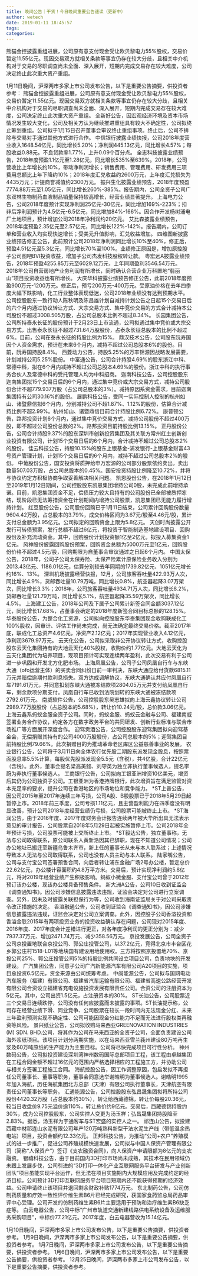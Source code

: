 ```yaml
---
title: 晚间公告｜干货！今日晚间重要公告速读（更新中）
author: wetech
date: 2019-01-11 18:45:57
tags: 
categories: 
---
```

熊猫金控披露重组进展，公司原有意支付现金受让欧贝黎电力55%股权，交易价暂定11.55亿元。现因交易双方就相关条款等事宜仍存在较大分歧，且相关中介机构对于交易的尽职调查尚未全面、深入展开，短期内完成交易存在较大难度，公司决定终止此次重大资产重组。
<!-- more -->
1月11日晚间，沪深两市多家上市公司发布公告，以下是重要公告摘要，供投资者参考：
熊猫金控披露重组进展，公司原有意支付现金受让欧贝黎电力55%股权，交易价暂定11.55亿元。现因交易双方就相关条款等事宜仍存在较大分歧，且相关中介机构对于交易的尽职调查尚未全面、深入展开，短期内完成交易存在较大难度，公司决定终止此次重大资产重组。
全新好公告，因宏观经济环境及资本市场情况发生较大变化，公司及相关方认为继续推进重组具有较大不确定性，公司拟终止筹划重组。公司拟于1月15日召开董事会审议终止重组事项。终止后，公司不排除与交易对手通过其他方式进行合作。
中信银行披露业绩快报，公司2018年度营业收入1648.54亿元，同比增长5.20%；净利润445.13亿元，同比增长4.57%；每股收益0.88元。不良贷款率1.77%，上升0.09个百分点。
全志科技披露业绩预告，2018年度预盈1.1亿元至1.28亿元，同比增长535%至639%。2018年，公司营收比上年增长约10%，带动净利润增长；销售费用、管理费用、研发费用三项费用总额比上年下降约10%；2018年度汇兑收益约2600万元，上年度汇兑损失为4435万元；计提商誉减值约2300万元。
振兴生化披露业绩预告，2018年度预盈7774.88万元至1.05亿元，同比增长260%-385%。报告期内，公司全资子公司广东双林生物制药血液制品销量保持较高增长，经营业绩显著提升。
上海电力公告，公司2018年度预计实现净利润25亿元-30亿元，同比增加169%-223%；扣非后净利润预计为4.5亿元-6.5亿元，同比增加84%-166%。因合作开发杨树浦电厂土地项目，预计增加公司2018年净利润约20亿元。
艾比森披露业绩预告，2018年度预盈2.35亿元至2.57亿元，同比增长122%-142%。报告期内，公司订单和营业收入均实现快速增长；受美元升值影响，汇兑收益增加。
四维图新披露业绩预告修正公告，此前预计公司2018年净利润同比增长10%至40%，修正后，预盈4.51亿元至5.3亿元，同比增长70%至100%。业绩修正原因是，增加原控股子公司图吧BVI投资收益，增加子公司杰发科技股权转让款。
粤宏远A披露业绩预告，2018年预盈4255.85万元至6029.12万元，上年同期盈利3546.54万元。2018年公司自营房地产业务利润有所增长，同时确认合营企业万科置地“翡丽山”项目投资收益也有所增长。
大庆华科披露业绩预告修正公告，此前2018年度预盈900万元-1200万元。修正后，预亏200万元-400万元。受原油价格在去年四季度大幅下跌影响，化工行业整体表现低迷，公司2018年业绩没有达到预期水平。
公司控股股东一致行动人陈秋明及陈昌雄计划自减持计划公告之日起15个交易日后的六个月内通过协议转让方式、大宗交易方式、集中竞价交易的方式合计减持本公司股份不超过3008.505万股，占公司总股本比例不超过8.34%。
长园集团公告，公司所持泰永长征的股份预计于2月23日上市流通，公司拟通过集中竞价或大宗交易方式，出售泰永长征不超过731.64万股股份，占泰永长征总股本的比例不超过6%。目前，公司在泰永长征的持股比例为15%。
鼎汉技术公告，公司股东阮寿国因个人资金需求，预计在未来6个月内，减持不超过公司总股本6%的股份。目前，阮寿国持股8.4%。
西菱动力公告，持股5.25%的万丰锦源因战略发展需要，计划减持公司5.25%股份。
中富通公告，公司合计持股4.69%的股东浙江中科、常德中科，拟在6个月内减持不超过公司总股本4.69%的股份。浙江中科的执行事务合伙人及常德中科的受托管理人均为中科招商。
迦南科技公告，公司控股股东迦南集团拟15个交易日后的6个月内，通过集中竞价或大宗交易方式，减持公司股份合计不超779.937万股（占公司总股本的3%）。减持原因系资金需求，目前迦南集团持有公司30.16%的股份。
展鹏科技公告，受同一实际控制人控制的杭州如山、诸暨鼎信拟6个月内，分别减持公司不超1.87%、1.12%的股份，估算合计减持比例不超2.99%。杭州如山、诸暨鼎信目前合计持股比例6.72%。
康普顿公告，路邦投资计划6个月内，通过集中竞价交易方式，减持公司股份不超过400万股，即不超过公司股份总数的2%。路邦投资目前持股比例13.15%。
正丹股份公告，公司合计持股9.37%的股东深圳市创新投资集团及其关联方常州红土创新创业投资有限公司，计划15个交易日后的6个月内，合计减持不超过公司总股本2%的股份。
佳云科技公告，持股10.15%的股东上银基金-浦发银行-上银基金财富43号资产管理计划，计划15个交易日后的6个月内，减持不超过公司总股本2%的股份。
中葡股份公告，国安投资将质押给申万宏源的公司部分股票依约卖出，卖出数量507.03万股，占公司总股本的0.45%。国安投资持股比例降至10.72%，并将与协议约定方积极协商争取妥善解决相关问题。
凯恩股份公告，在2018年1月12日至2019年1月12日期间，公司控股股东凯恩集团增持公司0股，未完成此前增持承诺。目前，凯恩集团资金不足，偿债压力较大且持有的公司股份已全部被质押冻结，现阶段已无法筹措资金在计划期间内增持公司股票，凯恩集团已无能力履行增持计划。
红豆股份公告，公司股份回购已于1月11日结束，公司累计回购股份数量9604.42万股，占总股本的3.79%，成交价格区间为3.67元/股至4.46元/股，累计支付总金额为3.95亿元。公司拟定的回购资金上限为5.8亿元。
天创时尚披露公开发行可转债预案，发行总额不超过6亿元，将投资于智能制造基地建设项目、回购股份及补充流动资金。其中，回购股份计划投资额1亿至2亿元，拟投入募集资金1亿元。
风神股份披露回购股份预案，回购资金总额为5000万元至1亿元，回购股份价格不超过4.5元/股，回购期限为自董事会审议通过之日起6个月内。
中国太保公告，2018年，公司子公司太保寿险、太保产险累计原保险业务收入分别为2013.43亿元、1186.01亿元，估算分别较去年同期的1739.82亿元、1051亿元增长约16%、13%。
深圳机场披露经营快报，12月，公司旅客吞吐量422.93万人次，同比增长4.9%，货邮吞吐量10.79万吨，同比增长0.8%，航空器起降3.07万架次，同比增长3.3%；2018年，公司旅客吞吐量4934.71万人次，同比增长8.2%，货邮吞吐量121.79万吨，同比增长5.1%，航空器起降35.59万架次，同比增长4.5%。
上海建工公告，2018年公司及下属子公司累计新签合同金额3037.12亿元，同比增长17.68%，占董事会确定的2018年度新签合同目标总额的128.15%。
华泰股份公告，为整合化工资源，公司拟向控股股东华泰集团现金收购联成化工100%股权，因审计、评估工作尚未完成，尚无法确定最终交易价格。截至2017年底，联成化工总资产4.6亿元，净资产2.12亿元；2017年实现营业收入4.12亿元，净利润3679.97万元。
云天化公告，公司拟采取非公开协议转让方式，收购控股股东云天化集团持有的大地云天化40%股权，收购价约1.77亿元。大地云天化为云天化集团代为培养项目，现项目预计可实现连续两年盈利，此次交易有利于公司进一步巩固和开发北方化肥市场。
上海凤凰公告，公司子公司凤凰自行车与东峡大通（ofo运营主体）的买卖合同纠纷日前一审判决，东峡大通应给付货款6815.11万元并赔偿逾期付款利息损失。双方达成调解协议，东峡大通确认共应付凤凰自行车7191.61万元，并同意扣划东峡大通被冻结款项2804.05万元并支付给凤凰自行车，剩余款项分期支付。凤凰自行车已收到法院划转的东峡大通被冻结款项2792.61万元。
南威软件公告，公司控股股东吴志雄拟向上海云鑫协议转让公司2989.77万股股份（占总股本的5.68%），转让价10.24元/股，总价款3.06亿元。上海云鑫系蚂蚁金服全资子公司。同时，蚂蚁金服、蚂蚁云金融与公司、福建南威签署业务合作协议，约定各方在数字政务平台的共同研发、创新行业标准与联合市场推广等方面展开深度合作。
迎驾贡酒公告，公司控股股东迎驾集团拟向迎驾基金会，无偿捐赠其持有的公司4000万股股份，占公司总股本的5%；迎驾集团目前持股比例79.66%。此次捐赠目的为推动革命老区库区公益慈善事业的发展。
农业银行公告，公司将于3月11日向全体农行优先股二期股东派发现金股息，按照票面股息率5.5%计算，每股优先股派发现金5.5元（含税），共4亿股，合计22亿元（含税）。此外，董事会提名梁高美懿、刘守英为独立非执行董事候选人，提名李蔚为非执行董事候选人。
工商银行公告，公司拟向工银亚洲增资10亿美元，增资后其仍为公司独资子公司。工银亚洲为香港持牌银行，此次增资旨在满足监管对资本充足率的要求，提升公司在香港地区的市场地位和竞争能力。
*ST上普公告，因公司2015年至2017年连续三年亏损，公司A股、B股股票已于2018年5月29日起暂停上市。2018年前三季度，公司亏损1.11亿元，且主营盈利能力在四季度没有明显改善，预计公司2018年度经营业绩仍亏损，公司股票可能被终止上市。
*ST海润公告，由于2016年度、2017年度财务会计报告连续两年被大华所出具无法表示意见的审计报告，公司股票自2018年5月29日起被实施暂停上市。公司2018年全年预计亏损，公司股票可能被上交所终止上市。
*ST毅达公告，独立董事称，无法与公司取得联系，原公司联系人黄新浩因其已辞职，现在不知道公司情况；公司办公地址已搬迁至新疆乌鲁木齐市，新上任的董事长从未与本人联系过；上述情况导致本人无法与公司取得联系，公司也没有人员主动与本人联系。
陆家嘴公告，公司与支付宝公司签署预售合同，向后者转让浦东金融广场2号办公楼，暂定总价22.62亿元，办公楼计容面积约4.8万平方米。交易后，预计实现净利润约5.8亿元，将对2019年经营业绩产生积极影响。蚂蚁小微金服、支付宝公司曾于2012年预订该办公楼，现该办公楼具备预售条件。
新大洲A公告，公司10日收到证监会《调查通知书》。因公司涉嫌信息披露违法违规，证监会决定对公司进行立案调查。另外，因未及时披露关联担保行为等，公司收到海南证监局关于对公司采取责令改正措施的决定。
香溢融通公告，公司收到证监会《调查通知书》，因公司涉嫌信息披露违法违规，证监会决定对公司立案调查。此外，因控股子公司香溢投资和香溢金联2015年有两项投资业务的投资收益确认存在问题，公司现对2015年度、2016年度、2017年度会计差错进行更正，对各年度净利润的更正分别为：减少7937.37万元、增加2471.74万元、减少358.56万元。
京投发展公告，公司全资子公司京投置地联合京投公司、郭公庄投管公司，以37.2亿元，竞得北京市丰台区花乡郭公庄村1518-L01等地块国有建设用地使用权。三方将按照京投置地70%、京投公司25%、郭公庄投管公司5%的持股比例共同设立项目公司，负责地块的开发建设。
广汽集团公告，同意子公司广汽新能源汽车有限公司A20项目的实施，项目总投资6.5亿元，资金来源由公司统筹考虑。
中闽能源公告，公司拟与国网电动汽车服务（福建）有限公司、福建省汽车运输有限公司、福建省高速公路经营开发有限公司合资设立福建省充电设施投资发展有限责任公司。合资公司的注册资本为5亿元。其中，公司出资1.5亿元，占注册资本的30%。
ST长油公告，公司股票近三个交易日连续跌停，公司没有任何应披露而未披露的事项。ST长油提示称，公司存在经营业绩下滑、同业竞争、公司股票在较长一段时间内无法现金分红、未来三年盈利预测实现不确定性、公司可能因现金分红能力不足而无法进行股权类再融资等风险。
景兴纸业公告，公司拟收购马来西亚GREENOVATION INDUSTRIES (M) SDN. BHD.公司，将其作为公司在马来西亚的全资子公司，全面负责建设公司海外浆纸项目。该项目计划分两期实施，以在马来西亚雪兰莪州建设80万吨再生浆及60万吨原纸的生产能力为主要目标。公司将尽快完成项目可行性分析。
神州数码公告，公司拟投资建设深圳湾神州数码国际总部项目工程，该工程由卓越集团在工程合同金额不超过16亿元的范围内严格选择相应的工程施工方，并协助公司与相关方签署工程施工合同。
海航控股公告，因工作调整原因，包启发拟不再担任公司董事长、董事等职务，董事会同意选举谢皓明为董事候选人。谢皓明1995年加入海航，历任海航集团北方总部（天津）有限公司执行董事长，天津航空有限责任公司董事长等职务。
汇通能源公告，公司控股股东弘昌晟集团拟将所持公司股份4420.32万股（占总股本约30%），转让给西藏德锦，转让价每股20.36元，较当日收盘价9.75元溢价逾110%，转让总价约9亿元。交易后，西藏德锦持股约30%，成为公司控股股东，公司实控人变更为汤玉祥；弘昌晟集团持股降至2.83%。据悉，汤玉祥为宇通客车与ST宏盛的实控人之一。
祁连山公告，拟投建西藏中材祁连山水泥有限公司年产120万吨熟料新型干法水泥生产线（带低温余热电站）项目，投资金额约12.33亿元。
正邦科技公告，为推动“公司+农户”养殖模式的进一步推广，促进公司养殖规模快速发展，公司拟与中国人保资产管理有限公司（简称“人保资产”）签订《支农融资合同》，向人保资产申请限额为8亿元的支农融资。
银禧科技公告，由于目前国内3D打印市场尚未成熟，其技术在民用领域仍未跟上发展步伐，公司引进的“3D打印一体化产业互联网服务平台研发与产业创新团队”项目虽能实现平台运作，但无法在项目实施期内大规模应用及完成约定的经济目标，公司预计3D打印互联网服务平台项目短期内还不能获得预期的经济效益。公司申请终止该项目并退回剩余财政补贴1774万元。
东北制药公告，公司仿制药质量和疗效一致性评价维生素B6片已经完成研究，获国家食药监总局药品审评中心受理。公司开发的仿制药维生素B6片主要适用于预防和治疗维生素B6缺乏症等。
白云电器公告，公司中标“广州市轨道交通新建线路供电系统设备及运维服务采购项目”，中标价77.21亿元。2017年度，白云电器营收为15.14亿元。
 
 
1月10日晚间，沪深两市多家上市公司发布公告，以下是重要公告摘要，供投资者参考。
1月9日晚间，沪深两市多家上市公司发布公告，以下是重要公告摘要，供投资者参考。
1月7日晚间，沪深两市多家上市公司发布公告，以下是重要公告摘要，供投资者参考。
1月6日晚间，沪深两市多家上市公司发布公告，以下是重要公告摘要，供投资者参考。
12月25日晚间，沪深两市多家上市公司发布公告，以下是重要公告摘要，供投资者参考。
